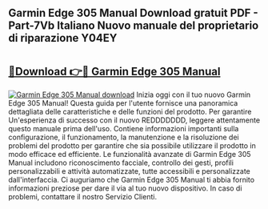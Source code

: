 ## Garmin Edge 305 Manual Download gratuit PDF - Part-7Vb Italiano Nuovo manuale del proprietario di riparazione Y04EY

# <h2><a href="http://df9n9f.blite.top/?on=Garmin+Edge+305+Manual">🔗Download 👉🔴 Garmin Edge 305 Manual</a></h2>

[![Garmin Edge 305 Manual download](https://i.imgur.com/lujVjoI.png)](http://df9n9f.blite.top/?on=Garmin+Edge+305+Manual)
Inizia oggi con il tuo nuovo Garmin Edge 305 Manual! Questa guida per l'utente fornisce una panoramica dettagliata delle caratteristiche e delle funzioni del prodotto. Per garantire Un'esperienza di successo con il nuovo REDDDDDDD, leggere attentamente questo manuale prima dell'uso. Contiene informazioni importanti sulla configurazione, il funzionamento, la manutenzione e la risoluzione dei problemi del prodotto per garantire che sia possibile utilizzare il prodotto in modo efficace ed efficiente. Le funzionalità avanzate di Garmin Edge 305 Manual includono riconoscimento facciale, controllo dei gesti, profili personalizzabili e attività automatizzate, tutte accessibili e personalizzate dall'interfaccia. Ci auguriamo che Garmin Edge 305 Manual ti abbia fornito informazioni preziose per dare il via al tuo nuovo dispositivo. In caso di problemi, contattare il nostro Servizio Clienti.
